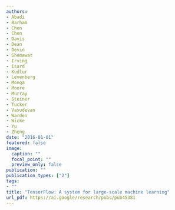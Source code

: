 ```yaml
---
authors:
- Abadi
- Barham
- Chen
- Chen
- Davis
- Dean
- Devin
- Ghemawat
- Irving
- Isard
- Kudlur
- Levenberg
- Monga
- Moore
- Murray
- Steiner
- Tucker
- Vasudevan
- Warden
- Wicke
- Yu
- Zheng
date: "2016-01-01"
featured: false
image:
  caption: ""
  focal_point: ""
  preview_only: false
publication: ""
publication_types: ["2"]
tags:
- ""
title: "TensorFlow: A system for large-scale machine learning"
url_pdf: https://ai.google/research/pubs/pub45381
---
```

